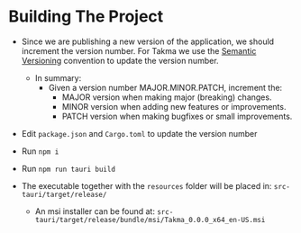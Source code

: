 # Building The Project
- Since we are publishing a new version of the application, we should increment the version number. For Takma we use the [Semantic Versioning](https://semver.org/) convention to update the version number.
    - In summary:
      - Given a version number MAJOR.MINOR.PATCH, increment the:
        - MAJOR version when making major (breaking) changes.
        - MINOR version when adding new features or improvements.
        - PATCH version when making bugfixes or small improvements.


- Edit `package.json` and `Cargo.toml` to update the version number
- Run `npm i`
- Run `npm run tauri build`
- The executable together with the `resources` folder will be placed in: `src-tauri/target/release/`
  - An msi installer can be found at: `src-tauri/target/release/bundle/msi/Takma_0.0.0_x64_en-US.msi`
